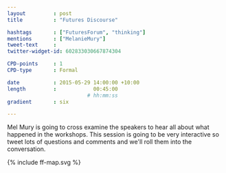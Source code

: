 ```yaml
---
layout         : post
title          : "Futures Discourse"

hashtags       : ["FuturesForum", "thinking"]
mentions       : ["MelanieMury"]
tweet-text     :
twitter-widget-id: 602833030667874304

CPD-points     : 1
CPD-type       : Formal

date           : 2015-05-29 14:00:00 +10:00
length         :            00:45:00
                          # hh:mm:ss
gradient       : six

---
```


Mel Mury is going to cross examine the speakers to hear all about what happened in the workshops. This session is going to be very interactive so tweet lots of questions and comments and we'll roll them into the conversation.

<div class="the-map">{% include ff-map.svg %}</div>

